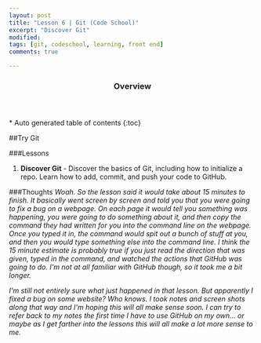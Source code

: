 ```yaml
---
layout: post
title: "Lesson 6 | Git (Code School)"
excerpt: "Discover Git"
modified: 
tags: [git, codeschool, learning, front end]
comments: true

---
```


<section id="table-of-contents" class="toc">
  <header>
    <h3>Overview</h3>
  </header>
<div id="drawer" markdown="1">
*  Auto generated table of contents
{:toc}
</div>
</section><!-- /#table-of-contents -->

##Try Git

###Lessons
1. __Discover Git__ - Discover the basics of Git, including how to initialize a repo. Learn how to add, commit, and push your code to GitHub.

###Thoughts
_Woah. So the lesson said it would take about 15 minutes to finish. It basically went screen by screen and told you that you were going to fix a bug on a webpage. On each page it would tell you something was happening, you were going to do something about it, and then copy the command they had written for you into the command line on the webpage. Once you typed it in, the command would spit out a bunch of stuff at you, and then you would type something else into the command line. I think the 15 minute estimate is probably true if you just read the direction that was given, typed in the command, and watched the actions that GitHub was going to do. I'm not at all familiar with GitHub though, so it took me a bit longer._

_I'm still not entirely sure what just happened in that lesson. But apparently I fixed a bug on some website? Who knows. I took notes and screen shots along that way and I'm hoping this will all make sense soon. I can try to refer back to my notes the first time I have to use GitHub on my own... or maybe as I get farther into the lessons this will all make a lot more sense to me._

